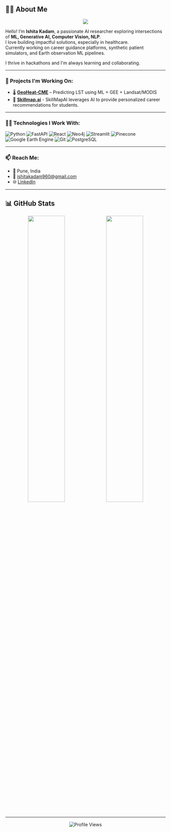## 👩‍💼 About Me

<p align="center">
  <img src="https://readme-typing-svg.demolab.com/?lines=Generative+AI+Developer;AI+ML+enthusiast;Hackathon+Lover;Always+Learning!&center=true&width=500&height=45">
</p>

Hello! I’m **Ishita Kadam**, a passionate AI researcher exploring intersections of **ML, Generative AI, Computer Vision, NLP**.  
I love building impactful solutions, especially in healthcare.  
Currently working on career guidance platforms, synthetic patient simulators, and Earth observation ML pipelines.  

I thrive in hackathons and I'm always learning and collaborating.  

---

### 🔭 Projects I'm Working On:
  <!--- 🔬 **[SkillSync](https://github.com/your-link)** – AI career path recommender with Neo4j, FastAPI, Pinecone, and Gemini AI -->   
- 🌡️ **[GeoHeat-CME](https://github.com/ishitak12/GeoHeat-CME)** – Predicting LST using ML + GEE + Landsat/MODIS
- 🌟 **[Skillmap.ai](https://github.com/ishitak12/skillmap.ai)** - SkillMapAI leverages AI to provide personalized career recommendations for students.
  <!-- 🧠 **[SymptomSim](https://github.com/your-link)** – Synthetic patient profiles using GenAI for medical training -->  

---

### 👩‍💻 Technologies I Work With:
![Python](https://img.shields.io/badge/Python-3776AB?style=flat&logo=python&logoColor=white)
![FastAPI](https://img.shields.io/badge/FastAPI-005571?style=flat&logo=fastapi)
![React](https://img.shields.io/badge/React-20232A?style=flat&logo=react)
![Neo4j](https://img.shields.io/badge/Neo4j-008CC1?style=flat&logo=neo4j)
![Streamlit](https://img.shields.io/badge/Streamlit-FF4B4B?style=flat&logo=streamlit&logoColor=white)
![Pinecone](https://img.shields.io/badge/Pinecone-45C8F1?style=flat)
![Google Earth Engine](https://img.shields.io/badge/GEE-grey?style=flat)
![Git](https://img.shields.io/badge/Git-F05032?style=flat&logo=git&logoColor=white)
![PostgreSQL](https://img.shields.io/badge/PostgreSQL-336791?style=flat&logo=postgresql&logoColor=white)

---

### 📫 Reach Me:
- 📍 Pune, India  
- 📧 [ishitakadam960@gmail.com](mailto:ishitakadam960@gmail.com)  
- 🌐 [LinkedIn](https://linkedin.com/in/ishitak12)  

---

## 📊 GitHub Stats
<p align="center">
  <img src="https://github-readme-stats.vercel.app/api?username=ishitak12&show_icons=true&theme=radical" width="48%" />
  <img src="https://github-readme-stats.vercel.app/api/top-langs/?username=ishitak12&layout=compact&theme=radical" width="48%" />
</p>

---

<p align="center">
  <img src="https://komarev.com/ghpvc/?username=ishitak12&label=Profile%20views&color=0e75b6&style=flat" alt="Profile Views" />
</p>
